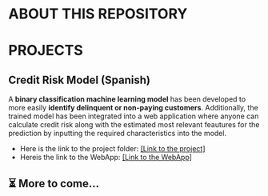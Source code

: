 # ABOUT THIS REPOSITORY

# PROJECTS
## Credit Risk Model (Spanish)
A **binary classification machine learning model** has been developed to more easily **identify delinquent or non-paying customers**. Additionally, the trained model has been integrated into a web application where anyone can calculate credit risk along with the estimated most relevant feautures for the prediction by inputting the required characteristics into the model.
- Here is the link to the project folder: [[Link to the project]](https://github.com/Haoqi9/Personal_Projects/tree/master/CreditRisk)
- Hereis the link to the WebApp: [[Link to the WebApp]](https://creditriskwebappst-lmmesu5xdk4m45fu9icbmf.streamlit.app/)

## ⏳ More to come...

